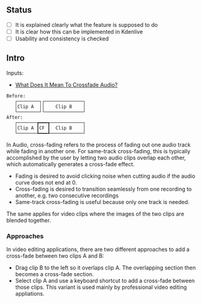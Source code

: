 ## Status

* [ ] It is explained clearly what the feature is supposed to do
* [ ] It is clear how this can be implemented in Kdenlive
* [ ] Usability and consistency is checked

## Intro

Inputs:

* [What Does It Mean To Crossfade Audio?][cfa]

```
Before:
   ┌────────┐┌──────────────┐
   │Clip A  ││    Clip B    │
   └────────┘└──────────────┘
After:
   ┌───────┲━━━┱────────────┐
   │Clip A ┃CF ┃  Clip B    │
   └───────┺━━━┹────────────┘
```

In Audio, cross-fading refers to the process of fading out one audio track while fading in another one. For same-track cross-fading, this is typically accomplished by the user by letting two audio clips overlap each other, which automatically generates a cross-fade effect.

* Fading is desired to avoid clicking noise when cutting audio if the audio curve does not end at 0.
* Cross-fading is desired to transition seamlessly from one recording to another, e.g. two consecutive recordings
* Same-track cross-fading is useful because only one track is needed.

The same applies for video clips where the images of the two clips are blended together.


### Approaches

In video editing applications, there are two different approaches to add a cross-fade between two clips A and B:

* Drag clip B to the left so it overlaps clip A. The overlapping section then becomes a cross-fade section.
* Select clip A and use a keyboard shortcut to add a cross-fade between those clips. This variant is used mainly by professional video editing appliations.



[cfa]: https://www.homebrewaudio.com/crossfade-meaning-what-does-it-mean-to-crossfade-audio/